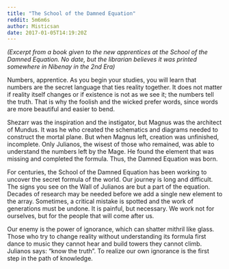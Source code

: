```yaml
---
title: "The School of the Damned Equation"
reddit: 5m6m6s
author: Misticsan
date: 2017-01-05T14:19:20Z
---
```


*(Excerpt from a book given to the new apprentices at the School of the Damned Equation. No date, but the librarian believes it was printed somewhere in Nibenay in the 2nd Era)*

Numbers, apprentice. As you begin your studies, you will learn that numbers are the secret language that ties reality together. It does not matter if reality itself changes or if existence is not as we see it; the numbers tell the truth. That is why the foolish and the wicked prefer words, since words are more beautiful and easier to bend.

Shezarr was the inspiration and the instigator, but Magnus was the architect of Mundus. It was he who created the schematics and diagrams needed to construct the mortal plane. But when Magnus left, creation was unfinished, incomplete. Only Julianos, the wisest of those who remained, was able to understand the numbers left by the Mage. He found the element that was missing and completed the formula. Thus, the Damned Equation was born.

For centuries, the School of the Damned Equation has been working to uncover the secret formula of the world. Our journey is long and difficult. The signs you see on the Wall of Julianos are but a part of the equation. Decades of research may be needed before we add a single new element to the array. Sometimes, a critical mistake is spotted and the work of generations must be undone. It is painful, but necessary. We work not for ourselves, but for the people that will come after us. 

Our enemy is the power of ignorance, which can shatter mithril like glass. Those who try to change reality without understanding its formula first dance to music they cannot hear and build towers they cannot climb. Julianos says: “know the truth”. To realize our own ignorance is the first step in the path of knowledge. 
